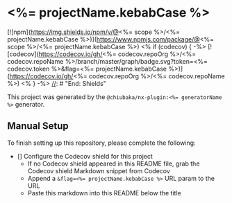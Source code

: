 # <%= projectName.kebabCase %>

[//]: # "Begin: Shields"
[![npm](https://img.shields.io/npm/v/@<%= scope %>/<%= projectName.kebabCase %>)](https://www.npmjs.com/package/@<%= scope %>/<%= projectName.kebabCase %>)
<% if (codecov) { -%>
[![codecov](https://codecov.io/gh/<%= codecov.repoOrg %>/<%= codecov.repoName %>/branch/master/graph/badge.svg?token=<%= codecov.token %>&flag=<%= projectName.kebabCase %>)](https://codecov.io/gh/<%= codecov.repoOrg %>/<%= codecov.repoName %>)
<% } -%>
[//]: # "End: Shields"

This project was generated by the `@chiubaka/nx-plugin:<%= generatorName %>` generator.

## Manual Setup
To finish setting up this repository, please complete the following:
- [] Configure the Codecov shield for this project
  - If no Codecov shield appeared in this README file, grab the Codecov shield Markdown snippet from Codecov
  - Append a `&flag=<%= projectName.kebabCase %>` URL param to the URL
  - Paste this markdown into this README below the title
